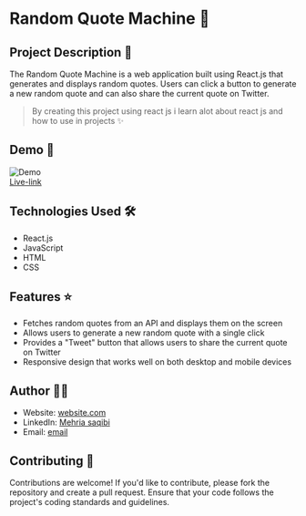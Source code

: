 # Random Quote Machine 🚀

## Project Description 📝
The Random Quote Machine is a web application built using React.js that generates and displays random quotes. Users can click a button to generate a new random quote and can also share the current quote on Twitter.

> By creating this project using react js i learn alot about react js and how to use in projects ✨


## Demo 📸


![Demo](images./livedem.png)
<br>
 [Live-link]()


## Technologies Used 🛠️

- React.js
- JavaScript
- HTML
- CSS

## Features ⭐

- Fetches random quotes from an API and displays them on the screen
- Allows users to generate a new random quote with a single click
- Provides a "Tweet" button that allows users to share the current quote on Twitter
- Responsive design that works well on both desktop and mobile devices

## Author 👩‍💻
- Website: [website.com]( )
- LinkedIn: [Mehria saqibi](https://www.linkedin.com/in/mehria-saqibi-a386a41a1?utm_source=share&utm_campaign=share_via&utm_content=profile&utm_medium=android_app)
- Email: [email](mosawermh@gmail.com)

## Contributing 🤝

Contributions are welcome! If you'd like to contribute, please fork the repository and create a pull request. Ensure that your code follows the project's coding standards and guidelines.
